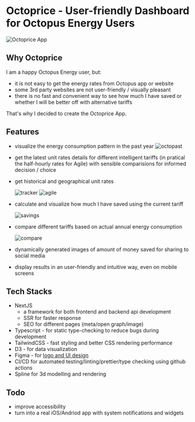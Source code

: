 # Octoprice - User-friendly Dashboard for Octopus Energy Users

![Octoprice App](https://github.com/edward-designer/dataviz/assets/25171685/88870a9b-54f0-4e86-a4fb-fa811a136926)

## Why Octoprice

I am a happy Octopus Energy user, but:

- it is not easy to get the energy rates from Octopus app or website
- some 3rd party websites are not user-friendly / visually pleasant
- there is no fast and convenient way to see how much I have saved or whether I will be better off with alternative tariffs

That's why I decided to create the Octoprice App.

## Features

- visualize the energy consumption pattern in the past year
  ![octopast](https://github.com/edward-designer/dataviz/assets/25171685/d0204b4e-86cc-49ca-8af1-891cc4cb3f17)

- get the latest unit rates details for different intelligent tariffs (in pratical the half-hourly rates for Agile) with sensible comparisions for informed decision / choice
- get historical and geographical unit rates

  ![tracker](https://github.com/edward-designer/dataviz/assets/25171685/a41afe20-54f9-40f4-b480-6052ce09c8c1)
  ![agile](https://github.com/edward-designer/dataviz/assets/25171685/68b2614a-5ebc-41ee-a847-2ab50d0e7f16)

- calculate and visualize how much I have saved using the current tariff

  ![savings](https://github.com/edward-designer/dataviz/assets/25171685/de66259a-41a4-430a-811b-a985448f5038)

- compare different tariffs based on actual annual energy consumption

  ![compare](https://github.com/edward-designer/dataviz/assets/25171685/921f61b9-a5d8-4305-9bed-db87f46eb2e2)

- dynamically generated images of amount of money saved for sharing to social media
- display results in an user-friendly and intuitive way, even on mobile screens

## Tech Stacks

- NextJS
  - a framework for both frontend and backend api development
  - SSR for faster response
  - SEO for different pages (meta/open graph/image)
- Typescript - for static type-checking to reduce bugs during development
- TailwindCSS - fast styling and better CSS rendering performance
- D3 - for data visualization
- Figma - for [logo and UI design](https://www.figma.com/file/fRlu7OsCH1vubhSukEXJWD/Octoprice?type=design&node-id=0%3A1&mode=design&t=ECSUyyVG1180wBPf-1)
- CI/CD for automated testing/linting/prettier/type checking using github actions
- Spline for 3d modelling and rendering

## Todo

- improve accessibility
- turn into a real iOS/Andriod app with system notifications and widgets
